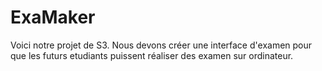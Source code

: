 # ExaMaker

Voici notre projet de S3. Nous devons créer une interface d'examen pour que les futurs etudiants puissent réaliser des examen sur ordinateur.
